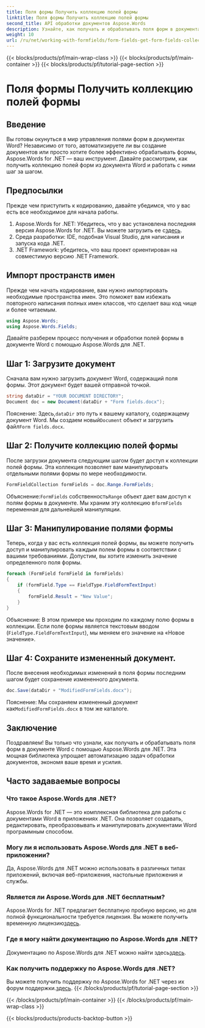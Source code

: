 ```yaml
---
title: Поля формы Получить коллекцию полей формы
linktitle: Поля формы Получить коллекцию полей формы
second_title: API обработки документов Aspose.Words
description: Узнайте, как получать и обрабатывать поля форм в документах Word с помощью Aspose.Words для .NET, воспользовавшись нашим подробным пошаговым руководством.
weight: 10
url: /ru/net/working-with-formfields/form-fields-get-form-fields-collection/
---
```


{{< blocks/products/pf/main-wrap-class >}}
{{< blocks/products/pf/main-container >}}
{{< blocks/products/pf/tutorial-page-section >}}

# Поля формы Получить коллекцию полей формы

## Введение

Вы готовы окунуться в мир управления полями форм в документах Word? Независимо от того, автоматизируете ли вы создание документов или просто хотите более эффективно обрабатывать формы, Aspose.Words for .NET — ваш инструмент. Давайте рассмотрим, как получить коллекцию полей форм из документа Word и работать с ними шаг за шагом.

## Предпосылки

Прежде чем приступить к кодированию, давайте убедимся, что у вас есть все необходимое для начала работы.

1.  Aspose.Words for .NET: Убедитесь, что у вас установлена последняя версия Aspose.Words for .NET. Вы можете загрузить ее с[здесь](https://releases.aspose.com/words/net/).
2. Среда разработки: IDE, подобная Visual Studio, для написания и запуска кода .NET.
3. .NET Framework: убедитесь, что ваш проект ориентирован на совместимую версию .NET Framework.

## Импорт пространств имен

Прежде чем начать кодирование, вам нужно импортировать необходимые пространства имен. Это поможет вам избежать повторного написания полных имен классов, что сделает ваш код чище и более читаемым.

```csharp
using Aspose.Words;
using Aspose.Words.Fields;
```

Давайте разберем процесс получения и обработки полей формы в документе Word с помощью Aspose.Words для .NET.

## Шаг 1: Загрузите документ

Сначала вам нужно загрузить документ Word, содержащий поля формы. Этот документ будет вашей отправной точкой.

```csharp
string dataDir = "YOUR DOCUMENT DIRECTORY";
Document doc = new Document(dataDir + "Form fields.docx");
```

 Пояснение: Здесь,`dataDir` это путь к вашему каталогу, содержащему документ Word. Мы создаем новый`Document` объект и загрузить файл`Form fields.docx`.

## Шаг 2: Получите коллекцию полей формы

После загрузки документа следующим шагом будет доступ к коллекции полей формы. Эта коллекция позволяет вам манипулировать отдельными полями формы по мере необходимости.

```csharp
FormFieldCollection formFields = doc.Range.FormFields;
```

 Объяснение:`FormFields` собственность`Range` объект дает вам доступ к полям формы в документе. Мы храним эту коллекцию в`formFields` переменная для дальнейшей манипуляции.

## Шаг 3: Манипулирование полями формы

Теперь, когда у вас есть коллекция полей формы, вы можете получить доступ и манипулировать каждым полем формы в соответствии с вашими требованиями. Допустим, вы хотите изменить значение определенного поля формы.

```csharp
foreach (FormField formField in formFields)
{
    if (formField.Type == FieldType.FieldFormTextInput)
    {
        formField.Result = "New Value";
    }
}
```

Объяснение: В этом примере мы проходим по каждому полю формы в коллекции. Если поле формы является текстовым вводом (`FieldType.FieldFormTextInput`), мы меняем его значение на «Новое значение».

## Шаг 4: Сохраните измененный документ.

После внесения необходимых изменений в поля формы последним шагом будет сохранение измененного документа.

```csharp
doc.Save(dataDir + "ModifiedFormFields.docx");
```

 Пояснение: Мы сохраняем измененный документ как`ModifiedFormFields.docx` в том же каталоге.

## Заключение

Поздравляем! Вы только что узнали, как получать и обрабатывать поля форм в документе Word с помощью Aspose.Words для .NET. Эта мощная библиотека упрощает автоматизацию задач обработки документов, экономя ваше время и усилия.

## Часто задаваемые вопросы

### Что такое Aspose.Words для .NET?
Aspose.Words for .NET — это комплексная библиотека для работы с документами Word в приложениях .NET. Она позволяет создавать, редактировать, преобразовывать и манипулировать документами Word программным способом.

### Могу ли я использовать Aspose.Words для .NET в веб-приложении?
Да, Aspose.Words для .NET можно использовать в различных типах приложений, включая веб-приложения, настольные приложения и службы.

### Является ли Aspose.Words для .NET бесплатным?
Aspose.Words for .NET предлагает бесплатную пробную версию, но для полной функциональности требуется лицензия. Вы можете получить временную лицензию[здесь](https://purchase.aspose.com/temporary-license/).

### Где я могу найти документацию по Aspose.Words для .NET?
 Документацию по Aspose.Words для .NET можно найти здесь[здесь](https://reference.aspose.com/words/net/).

### Как получить поддержку по Aspose.Words для .NET?
 Вы можете получить поддержку по Aspose.Words for .NET через их форум поддержки.[здесь](https://forum.aspose.com/c/words/8).
{{< /blocks/products/pf/tutorial-page-section >}}

{{< /blocks/products/pf/main-container >}}
{{< /blocks/products/pf/main-wrap-class >}}

{{< blocks/products/products-backtop-button >}}
